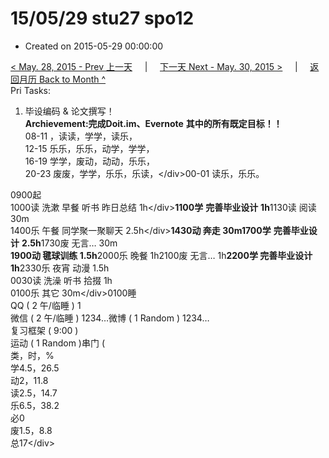 # 15/05/29 stu27 spo12

* Created on 2015-05-29 00:00:00

[&lt; May. 28, 2015 - Prev 上一天](d28.md)     \|     [下一天 Next - May. 30, 2015 &gt;](d30.md)     \|     [返回月历 Back to Month ^](index.md)   
Pri Tasks:  
1. 毕设编码 & 论文撰写！  
**Archievement:完成Doit.im、Evernote** **其中的所有既定目标！！**  
08-11 ，读读，学学，读乐，  
12-15 乐乐，乐乐，动学，学学，  
16-19 学学，废动，动动，乐乐，  
20-23 废废，学学，乐乐，乐读，&lt;/div&gt;00-01 读乐，乐乐。  
  
0900起  
1000读 洗漱 早餐 听书 昨日总结 1h&lt;/div&gt;**1100学** **完善毕业设计** **1h**1130读 阅读 30m  
1400乐 午餐 同学聚一聚聊天 2.5h&lt;/div&gt;**1430动 奔走 30m1700学** **完善毕业设计** **2.5h**1730废 无言… 30m  
**1900动 毽球训练 1.5h**2000乐 晚餐 1h2100废 无言… 1h**2200学 完善毕业设计 1h**2330乐 夜宵 动漫 1.5h  
0030读 洗澡 听书 拾掇 1h  
0100乐 其它 30m&lt;/div&gt;0100睡  
QQ \( 2 午/临睡 \) 1  
微信 \( 2 午/临睡 \) 1234…微博 \( 1 Random \) 1234…  
复习框架 \( 9:00 \)  
运动 \( 1 Random \)串门 \(  
类，时，%  
学4.5，26.5  
动2，11.8  
读2.5，14.7  
乐6.5，38.2  
必0  
废1.5，8.8  
总17&lt;/div&gt;

